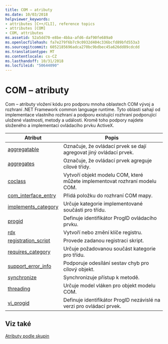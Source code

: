 ```yaml
---
title: COM – atributy
ms.date: 10/03/2018
helpviewer_keywords:
- attributes [C++/CLI], reference topics
- attributes [COM]
- COM, attributes
ms.assetid: 52a5dd70-e8be-4bba-afd6-daf90fe689a0
ms.openlocfilehash: fa7e279f6b7c9c0932d404c336bcfd89bfd553a3
ms.sourcegitcommit: 6052185696adca270bc9bdbec45a626dd89cdcdd
ms.translationtype: MT
ms.contentlocale: cs-CZ
ms.lasthandoff: 10/31/2018
ms.locfileid: "50644090"
---
```

# <a name="com-attributes"></a>COM – atributy

Com – atributy vložení kódu pro podporu mnoha oblastech COM vývoj a rozhraní .NET Framework common language runtime. Tyto oblasti sahají od implementace vlastního rozhraní a podporu existující rozhraní podporující uložené vlastnosti, metody a události. Kromě toho podpory najdete složeného a implementaci ovládacího prvku ActiveX.

|Atribut|Popis|
|---------------|-----------------|
|[aggregatable](aggregatable.md)|Označuje, že ovládací prvek se dají agregovat jiný ovládací prvek.|
|[aggregates](aggregates.md)|Označuje, že ovládací prvek agreguje cílové třídy.|
|[coclass](coclass.md)|Vytvoří objekt modelu COM, které můžete implementovat rozhraní modelu COM.|
|[com_interface_entry](com-interface-entry-cpp.md)|Přidá položku do rozhraní COM mapy.|
|[implements_category](implements-category.md)|Určuje kategorie implementované součásti pro třídu.|
|[progid](progid.md)|Definuje identifikátor ProgID ovládacího prvku.|
|[rdx](rdx.md)|Vytvoří nebo změní klíče registru.|
|[registration_script](registration-script.md)|Provede zadanou registraci skript.|
|[requires_category](requires-category.md)|Určuje požadovanou součást kategorie pro třídu.|
|[support_error_info](support-error-info.md)|Podporuje odesílání sestav chyb pro cílový objekt.|
|[synchronize](synchronize.md)|Synchronizuje přístup k metodě.|
|[threading](threading-cpp.md)|Určuje model vláken pro objekt modelu COM.|
|[vi_progid](vi-progid.md)|Definuje identifikátor ProgID nezávislé na verzi pro ovládací prvek.|

## <a name="see-also"></a>Viz také

[Atributy podle skupin](attributes-by-group.md)